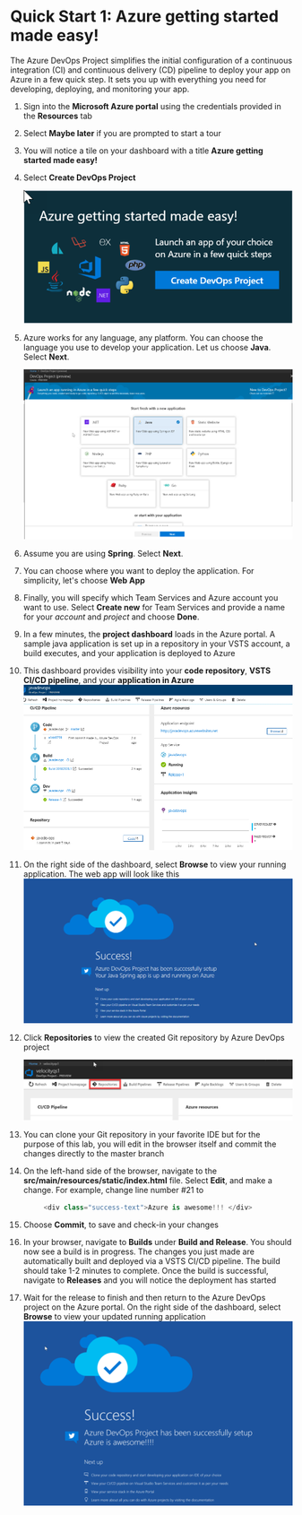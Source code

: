 # Quick Start 1: Azure getting started made easy!

The Azure DevOps Project simplifies the initial configuration of a continuous integration (CI) and continuous delivery (CD) pipeline to deploy your app on Azure in a few quick step. It sets you up with everything you need for developing, deploying, and monitoring your app.

1. Sign into the **Microsoft Azure portal** using the credentials provided in the **Resources** tab

1. Select **Maybe later** if you are prompted to start a tour 

1. You will notice a tile on your dashboard with a title **Azure getting started made easy!**

1. Select **Create DevOps Project**

    ![Search DevOps project](images/azuredevopsprojecttile.png)

1. Azure works for any language, any platform. You can choose the language you use to develop your application. Let us choose **Java**. Select **Next**.

   ![select java](images/selectjava.png)

1. Assume you are using **Spring**. Select **Next**.

1. You can choose where you want to deploy the application. For simplicity, let's choose **Web App**

1. Finally, you will specify which Team Services and Azure account you want to use. Select **Create new** for Team Services and provide a name for your *account* and  *project* and choose **Done**.

1. In a few minutes, the **project dashboard** loads in the Azure portal. A sample java application is set up in a repository in your VSTS account, a build executes, and your application is deployed to Azure

1. This dashboard provides visibility into your **code repository**, **VSTS CI/CD pipeline**, and your **application in Azure**
   ![dashboard](images/dashboard.png)

1. On the right side of the dashboard, select **Browse** to view your running application. The web app will look like this
    ![Initial web app](images/webapp.png)

1. Click **Repositories** to view the created Git repository by Azure DevOps project

     ![Code Hub](images/repositories.png)

1. You can clone your Git repository in your favorite IDE but for the purpose of this lab, you will edit in the browser itself and commit the changes directly to the master branch

1. On the left-hand side of the browser, navigate to the **src/main/resources/static/index.html** file. Select **Edit**, and make a change. For example, change line number #21 to 
    ```csharp
         <div class="success-text">Azure is awesome!!! </div>
    ```
1. Choose **Commit**, to save and check-in your changes

1. In your browser, navigate to **Builds** under **Build and Release**. You should now see a build is in progress. The changes you just made are automatically built and deployed via a VSTS CI/CD pipeline. The build should take 1-2 minutes to complete. Once the build is successful, navigate to **Releases** and you will notice the deployment has started

1. Wait for the release to finish and then return to the Azure DevOps project on the Azure portal. On the right side of the dashboard, select **Browse** to view your updated running application
   ![Updated site](images/updatedsite.png)